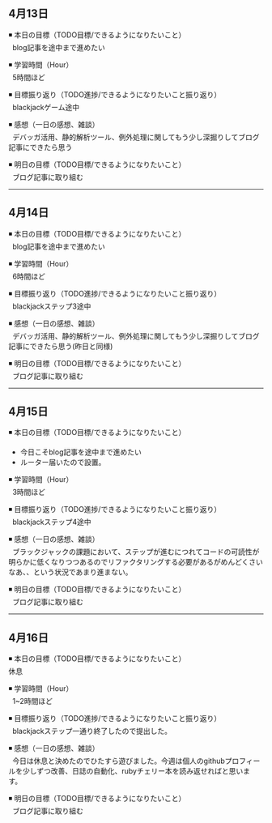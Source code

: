 ## 4月13日
◾ 本日の目標（TODO目標/できるようになりたいこと）<br>
&nbsp; blog記事を途中まで進めたい

◾ 学習時間（Hour）<br>
&nbsp; 5時間ほど

◾ 目標振り返り（TODO進捗/できるようになりたいこと振り返り）<br>
&nbsp; blackjackゲーム途中

◾ 感想（一日の感想、雑談）<br>
&nbsp; デバッガ活用、静的解析ツール、例外処理に関してもう少し深掘りしてブログ記事にできたら思う

◾ 明日の目標（TODO目標/できるようになりたいこと）<br>
&nbsp; ブログ記事に取り組む

---

## 4月14日
◾ 本日の目標（TODO目標/できるようになりたいこと）<br>
&nbsp; blog記事を途中まで進めたい

◾ 学習時間（Hour）<br>
&nbsp; 6時間ほど

◾ 目標振り返り（TODO進捗/できるようになりたいこと振り返り）<br>
&nbsp; blackjackステップ3途中

◾ 感想（一日の感想、雑談）<br>
&nbsp; デバッガ活用、静的解析ツール、例外処理に関してもう少し深掘りしてブログ記事にできたら思う(昨日と同様)

◾ 明日の目標（TODO目標/できるようになりたいこと）<br>
&nbsp; ブログ記事に取り組む

---
## 4月15日
◾ 本日の目標（TODO目標/できるようになりたいこと）<br>
- 今日こそblog記事を途中まで進めたい
- ルーター届いたので設置。

◾ 学習時間（Hour）<br>
&nbsp; 3時間ほど

◾ 目標振り返り（TODO進捗/できるようになりたいこと振り返り）<br>
&nbsp; blackjackステップ4途中

◾ 感想（一日の感想、雑談）<br>
&nbsp; ブラックジャックの課題において、ステップが進むにつれてコードの可読性が明らかに低くなりつつあるのでリファクタリングする必要があるがめんどくさいなあ、、という状況であまり進まない。

◾ 明日の目標（TODO目標/できるようになりたいこと）<br>
&nbsp; ブログ記事に取り組む

---

## 4月16日
◾ 本日の目標（TODO目標/できるようになりたいこと）<br>
休息

◾ 学習時間（Hour）<br>
&nbsp; 1~2時間ほど

◾ 目標振り返り（TODO進捗/できるようになりたいこと振り返り）<br>
&nbsp; blackjackステップ一通り終了したので提出した。

◾ 感想（一日の感想、雑談）<br>
&nbsp;  今日は休息と決めたのでひたすら遊びました。今週は個人のgithubプロフィールを少しずつ改善、日誌の自動化、rubyチェリー本を読み返せればと思います。

◾ 明日の目標（TODO目標/できるようになりたいこと）<br>
&nbsp; ブログ記事に取り組む
